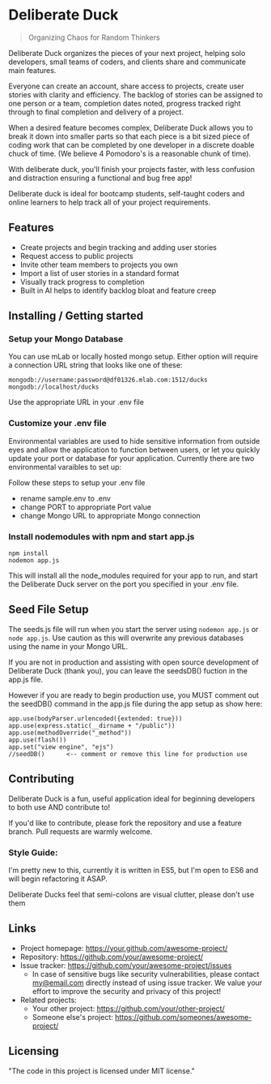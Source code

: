 # Deliberate Duck
> Organizing Chaos for Random Thinkers

Deliberate Duck organizes the pieces of your next project, helping solo developers, small teams of coders,
and clients share and communicate main features. 

Everyone can create an account, share access to projects, create 
user stories with clarity and efficiency.  The backlog of stories can be
assigned to one person or a team, completion dates noted, progress tracked 
right through to final completion and delivery of a project. 

When a desired feature becomes complex, Deliberate Duck allows you to break it down
into smaller parts so that each piece is a bit sized piece of coding work 
that can be completed by one developer in a discrete doable chuck of time. (We believe 
4 Pomodoro's is a reasonable chunk of time). 

With deliberate duck, you'll finish your projects faster, with less confusion and distraction
ensuring a functional and bug free app! 

Deliberate duck is ideal for bootcamp students, self-taught coders and online learners to 
help track all of your project requirements. 

## Features
* Create projects and begin tracking and adding user stories
* Request access to public projects
* Invite other team members to projects you own
* Import a list of user stories in a standard format
* Visually track progress to completion
* Built in AI helps to identify backlog bloat and feature creep 


## Installing / Getting started

### Setup your Mongo Database
You can use mLab or locally hosted mongo setup.  Either option will require 
a connection URL string that looks like one of these: 

    mongodb://username:password@df01326.mlab.com:1512/ducks
    mongodb://localhost/ducks
    
Use the appropriate URL in your .env file 

### Customize your .env file
Environmental variables are used to hide sensitive information from outside eyes
and allow the application to function between users, or let you quickly update your 
port or database for your application. Currently there are two environmental varaibles to set up:
 
Follow these steps to setup your .env file
   - rename sample.env to .env
   - change PORT to appropriate Port value
   - change Mongo URL to appropriate Mongo connection
      

### Install nodemodules with npm and start app.js
  ```
  npm install 
  nodemon app.js
  ```
This will install all the node_modules required for your app to run, and start the Deliberate Duck server on the port you specified in your .env file.



## Seed File Setup

The seeds.js file will run when you start the server using ```nodemon app.js``` or ```node app.js```. 
Use caution as this will overwrite any previous databases using the name in your Mongo URL. 

If you are not in production and assisting with open source development of Deliberate Duck (thank you), you 
can leave the seedsDB() fuction in the app.js file. 

However if you are ready to begin production use, you MUST comment out the seedDB() command in the app.js file 
during the app setup as show here: 

    app.use(bodyParser.urlencoded({extended: true}))
    app.use(express.static(__dirname + "/public"))
    app.use(methodOverride("_method"))
    app.use(flash())
    app.set("view engine", "ejs")
    //seedDB()      <-- comment or remove this line for production use
    

## Contributing

Deliberate Duck is a fun, useful application ideal for beginning developers to both use AND
contribute to! 

If you'd like to contribute, please fork the repository and use a feature
branch. Pull requests are warmly welcome.

### Style Guide: 
I'm pretty new to this, currently it is written in ES5, but I'm open to ES6 and will 
begin refactoring it ASAP. 

Deliberate Ducks feel that semi-colons are visual clutter, please don't use them


## Links

- Project homepage: https://your.github.com/awesome-project/
- Repository: https://github.com/your/awesome-project/
- Issue tracker: https://github.com/your/awesome-project/issues
  - In case of sensitive bugs like security vulnerabilities, please contact
    my@email.com directly instead of using issue tracker. We value your effort
    to improve the security and privacy of this project!
- Related projects:
  - Your other project: https://github.com/your/other-project/
  - Someone else's project: https://github.com/someones/awesome-project/


## Licensing

"The code in this project is licensed under MIT license."

